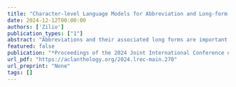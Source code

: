 ```yaml
---
title: "Character-level Language Models for Abbreviation and Long-form Detection"
date: 2024-12-12T00:00:00
authors: ['Zilio']
publication_types: ["1"]
abstract: "Abbreviations and their associated long forms are important textual elements that are present in almost every scientific communication, and having information about these forms can help improve several NLP tasks. In this paper, our aim is to fine-tune language models for automatically identifying abbreviations and long forms. We used existing datasets which are annotated with abbreviations and long forms to train and test several language models, including transformer models, character-level language models, stacking of different embeddings, and ensemble methods. Our experiments showed that it was possible to achieve state-of-the-art results by stacking RoBERTa embeddings with domain-specific embeddings. However, the analysis of our first run showed that one of the datasets had issues in the BIO annotation, which led us to propose a revised dataset. After re-training selected models on the revised dataset, results show that character-level models achieve comparable results, especially when detecting abbreviations, but both RoBERTa large and the stacking of embeddings presented better results on biomedical data. When tested on a different subdomain (segments extracted from computer science texts), an ensemble method proved to yield the best results for the detection of long forms, and a character-level model had the best performance in detecting abbreviations."
featured: false
publication: "*Proceedings of the 2024 Joint International Conference on Computational Linguistics, Language Resources and Evaluation (LREC-COLING 2024)*"
url_pdf: "https://aclanthology.org/2024.lrec-main.270"
url_preprint: "None"
tags: []
---
```

